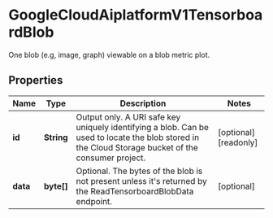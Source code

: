 

# GoogleCloudAiplatformV1TensorboardBlob

One blob (e.g, image, graph) viewable on a blob metric plot.

## Properties

| Name | Type | Description | Notes |
|------------ | ------------- | ------------- | -------------|
|**id** | **String** | Output only. A URI safe key uniquely identifying a blob. Can be used to locate the blob stored in the Cloud Storage bucket of the consumer project. |  [optional] [readonly] |
|**data** | **byte[]** | Optional. The bytes of the blob is not present unless it&#39;s returned by the ReadTensorboardBlobData endpoint. |  [optional] |



